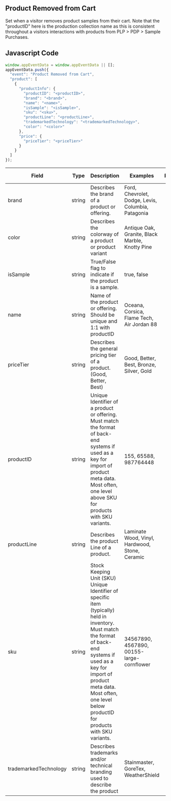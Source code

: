 ## Product Removed from Cart

Set when a visitor removes product samples from their cart. Note that the "productID" here is the production collection name as this is consistent throughout a visitors interactions with products from PLP > PDP > Sample Purchases.

## Javascript Code
```js
window.appEventData = window.appEventData || [];
appEventData.push({
  "event": "Product Removed from Cart",
  "product": [
    {
      "productInfo": {
        "productID": "<productID>",
        "brand": "<brand>",
        "name": "<name>",
        "isSample": "<isSample>",
        "sku": "<sku>",
        "productLine": "<productLine>",
        "trademarkedTechnology": "<trademarkedTechnology>",
        "color": "<color>"
      },
      "price": {
        "priceTier": "<priceTier>"
      }
    }
  ]
});
```

|Field|Type|Description|Examples|Pattern|Min Length|Max Length|Minimum|Maximum|Multiple Of|
| --- | --- | --- | --- | --- | --- | --- | --- | --- | --- |
|brand|string|Describes the brand of a product or offering.|Ford, Chevrolet, Dodge, Levis, Columbia, Patagonia|||||||
|color|string|Describes the colorway of a product or product variant|Antique Oak, Granite, Black Marble, Knotty Pine|||||||
|isSample|string|True/False flag to indicate if the product is a sample.|true, false|||||||
|name|string|Name of the product or offering.  Should be unique and 1:1 with productID|Oceana, Corsica, Flame Tech, Air Jordan 88|||||||
|priceTier|string|Describes the general pricing tier of a product. (Good, Better, Best)|Good, Better, Best, Bronze, Silver, Gold|||||||
|productID|string|Unique Identifier of a product or offering.  Must match the format of back-end systems if used as a key for import of product meta data. Most often, one level above SKU for products with SKU variants. |155, 65588, 987764448|||||||
|productLine|string|Describes the product Line of a product. |Laminate Wood, Vinyl, Hardwood, Stone, Ceramic|||||||
|sku|string|Stock Keeping Unit (SKU) Unique Identifier of specific item (typically) held in inventory.  Must match the format of back-end systems if used as a key for import of product meta data. Most often, one level below productID for products with SKU variants. |34567890, 4567890, 00155-large-cornflower|||||||
|trademarkedTechnology|string|Describes trademarks and/or technical branding used to describe the product|Stainmaster, GoreTex, WeatherShield|||||||